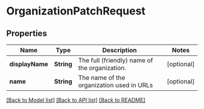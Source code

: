 # OrganizationPatchRequest

## Properties
Name | Type | Description | Notes
------------ | ------------- | ------------- | -------------
**displayName** | **String** | The full (friendly) name of the organization. | [optional] 
**name** | **String** | The name of the organization used in URLs | [optional] 

[[Back to Model list]](../README.md#documentation-for-models) [[Back to API list]](../README.md#documentation-for-api-endpoints) [[Back to README]](../README.md)


